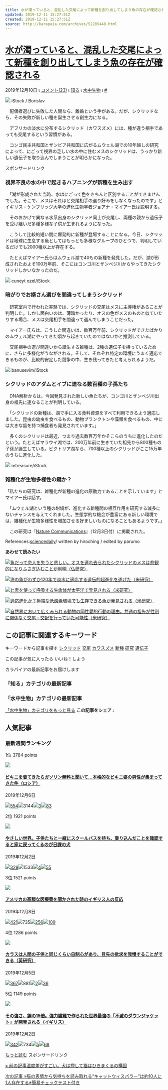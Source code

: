 ```yaml
---
title: 水が濁っていると、混乱した交尾によって新種を創り出してしまう魚の存在が確認される
updated: 2019-12-11 15:27:51Z
created: 2019-12-11 15:27:51Z
source: http://karapaia.com/archives/52285448.html
---
```


# [水が濁っていると、混乱した交尾によって新種を創り出してしまう魚の存在が確認される](http://karapaia.com/archives/52285448.html)

2019年12月10日 ι [コメント(23)](http://karapaia.com/archives/52285448.html#comments) ι [知る](http://karapaia.com/archives/cat_50034568.html) ι [水中生物](http://karapaia.com/archives/cat_50034581.html) ι [#](http://livedoor.blogcms.jp/blog/karapaia_zaeega/article/edit?id=52285448)

![](https://livedoor.blogimg.jp/karapaia_zaeega/imgs/5/3/539028fd.jpg)
iStock / Borislav

　配偶者選びに失敗した人間なら、離婚という手がある。だが、シクリッドなら、その失敗が新しい種を誕生させる創生力になる。

　アフリカの淡水に分布するシクリッド（カワスズメ）には、種が違う相手であっても交尾するという習慣がある。

　コンゴ民主共和国とザンビア共和国に広がるムウェル湖での10年越しの研究によって、にごって視界の乏しい水の中に住むメスのシクリッドは、うっかり新しい遺伝子を取り込んでしまうことが明らかになった。

スポンサードリンク

### 視界不良の水の中で起きるハプニングが新種を生み出す

　「湖が形成された当時、水はにごって色をきちんと区別することができませんでした。そこで、メスはそれほど交尾相手の選り好みをしなくなったのです」とイギリス・ケンブリッジ大学の進化生物学者ジョアナ・マイアー氏は説明する。

　そのおかげで異なる水系出身のシクリッド同士が交尾し、両種の親から遺伝子を受け継いだ多種多様な子供が生まれるようになった。

　こうして比較的短い間に爆発的に新種が登場することになる。今日、シクリッドは地球に生息する魚としてはもっとも多様なグループのひとつで、判明しているだけでも2000種以上が存在する。

　たとえばマイアー氏らはムウェル湖で40もの新種を発見した。だが、湖が形成されたおよそ100万年前、そこにはコンゴ川とザンベジ川からやってきたシクリッドしかいなかったのだ。

![](https://livedoor.blogimg.jp/karapaia_zaeega/imgs/0/8/084013ba.jpg)
cuneyt ozel/iStock

### 暗がりでお婿さん選びを間違ってしまうシクリッド

　研究室内で行われた実験では、シクリッドの交尾はメスに主導権があることが判明した。しかし面白いのは、薄暗かったり、オスの色がメスのものと似ていたりする場合、メスは交尾相手を間違って選んでしまうことだった。

　マイアー氏らは、こうした間違いは、数百万年前、シクリッドができたばかりのムウェル湖にやってきた頃から起きていたのではないかと推測している。

　交尾相手の選び間違いから誕生する雑種は、2種の遺伝子を持っているために、さらに多様化がうながされる。そして、それぞれ特定の環境にうまく適応できるものが、比較的安定した競争の中、生き残ってきたと考えられるようだ。

![](https://livedoor.blogimg.jp/karapaia_zaeega/imgs/6/2/6201fb1a.jpg)
banusevim/iStock

### シクリッドのアダムとイブに連なる数百種の子孫たち

　DNA解析からは、今回発見された新しい魚たちが、コンゴ川とザンベジ川出身の祖先に連なることが判明している。

　「シクリッドの新種は、湖で手に入る食料資源をすべて利用できるよう適応しました。昆虫の幼虫を食べるもの、動物プランクトンや藻類を食べるもの、中には大きな歯を持つ捕食者も発見されています。」

　多くのシクリッドは最近、つまり過去数百万年かそこらのうちに進化したのだという。たとえばマラウイ湖では、200万年前に生きていた祖先から800種もの子孫が誕生している。ビクトリア湖なら、700種以上のシクリッドがここ15万年のうちに進化した。

![](https://livedoor.blogimg.jp/karapaia_zaeega/imgs/9/7/9782b4a8.jpg)
mtreasure/iStock

### 雑種化が生物多様性の鍵か？

「私たちの研究は、雑種化が新種の進化の原動力であることを示しています」とマイアー氏は話す。

　「ムウェル湖という種の坩堝が、進化する新種間の相互作用を研究する滅多にないチャンスを与えてくれました。生態学的な機会が豊富にある新しい環境では、雑種化が生物多様性を増加させる好ましいものになることもあるようです。」

　この研究は『[Nature Communications](https://www.nature.com/articles/s41467-019-13278-z)』（12月3日付）に掲載された。

References:[sciencedaily](https://www.sciencedaily.com/releases/2019/12/191203082904.htm)/ written by hiroching / edited by parumo

**あわせて読みたい**

[![](https://livedoor.blogimg.jp/karapaia_zaeega/imgs/b/7/b78d4c8c.jpg)魚だって恋人を失うと悲しい。オスを連れ去られたシクリッドのメスは悲観的になりふさぎ込むことが判明（仏研究）](http://karapaia.com/archives/52275590.html)

[![](https://livedoor.blogimg.jp/karapaia_zaeega/imgs/4/a/4a0e19f4.jpg)海の魚がわずか120年で淡水に適応する遺伝的超進化を遂げた（米研究）](http://karapaia.com/archives/52261603.html)

[![](https://livedoor.blogimg.jp/karapaia_zaeega/imgs/f/2/f288ff49.jpg)ヒ素を使って呼吸する生命体が太平洋で発見される（米研究）](http://karapaia.com/archives/52274250.html)

[![](https://livedoor.blogimg.jp/karapaia_zaeega/imgs/2/a/2a2881c0.jpg)適応進化か？極端な低酸素環境でも生存できる魚が発見される（米研究）](http://karapaia.com/archives/52270274.html)

[![](https://livedoor.blogimg.jp/karapaia_zaeega/imgs/d/7/d7ee6759.jpg)自然界において広くみられる動物の同性愛的行動の理由。共通の祖先が性別に関係なく交尾・交配を行っていた可能性（米研究）](http://karapaia.com/archives/52284960.html)

## この記事に関連するキーワード

キーワードから記事を探す
[シクリッド](http://karapaia.com/tag/%E3%82%B7%E3%82%AF%E3%83%AA%E3%83%83%E3%83%89)
[交尾](http://karapaia.com/tag/%E4%BA%A4%E5%B0%BE)
[カワスズメ](http://karapaia.com/tag/%E3%82%AB%E3%83%AF%E3%82%B9%E3%82%BA%E3%83%A1)
[新種](http://karapaia.com/tag/%E6%96%B0%E7%A8%AE)
[研究](http://karapaia.com/tag/%E7%A0%94%E7%A9%B6)
[遺伝子](http://karapaia.com/tag/%E9%81%BA%E4%BC%9D%E5%AD%90)

この記事が気に入ったら
いいね！しよう

カラパイアの最新記事をお届けします

### 「知る」カテゴリの最新記事

### 「水中生物」カテゴリの最新記事

[「水中生物」カテゴリをもっと見る](http://karapaia.com/archives/cat_50034581.html)
**この記事をシェア :**

## 人気記事

### 最新週間ランキング

1位
3784 points

[![](https://livedoor.blogimg.jp/karapaia_zaeega/imgs/4/e/4e7f4b86.jpg)](http://karapaia.com/archives/52285278.html)

#### [ビキニを着てきたらガソリン無料と聞いて...本格的なビキニ姿の男性が集まってきた件（ロシア）](http://karapaia.com/archives/52285278.html)

2019年12月6日

[![](http://livedoor.4.blogimg.jp/karapaia_zaeega/imgs/6/f/6f07d0be.png)554](https://twitter.com/search?q=http%3A%2F%2Fkarapaia.com%2Farchives%2F52285278.html)![](http://livedoor.4.blogimg.jp/karapaia_zaeega/imgs/2/7/27bc7918.png)3144[![](http://livedoor.4.blogimg.jp/karapaia_zaeega/imgs/9/2/924bd12b.png)3](http://b.hatena.ne.jp/entry/karapaia.com/archives/52285278.html)[![](http://livedoor.4.blogimg.jp/karapaia_zaeega/imgs/b/f/bf696b62.png)83](http://karapaia.com/archives/52285278.html#comments)

2位
1921 points

[![](https://livedoor.blogimg.jp/karapaia_zaeega/imgs/7/d/7deec311.jpg)](http://karapaia.com/archives/52285129.html)

#### [やさしい世界。子供たちと一緒にスクールバスを待ち、乗り込んだことを確認すると家に戻ってくるのが日課の犬](http://karapaia.com/archives/52285129.html)

2019年12月2日

[![](http://livedoor.4.blogimg.jp/karapaia_zaeega/imgs/6/f/6f07d0be.png)329](https://twitter.com/search?q=http%3A%2F%2Fkarapaia.com%2Farchives%2F52285129.html)![](http://livedoor.4.blogimg.jp/karapaia_zaeega/imgs/2/7/27bc7918.png)1533[![](http://livedoor.4.blogimg.jp/karapaia_zaeega/imgs/9/2/924bd12b.png)4](http://b.hatena.ne.jp/entry/karapaia.com/archives/52285129.html)[![](http://livedoor.4.blogimg.jp/karapaia_zaeega/imgs/b/f/bf696b62.png)55](http://karapaia.com/archives/52285129.html#comments)

3位
1521 points

[![](https://livedoor.blogimg.jp/karapaia_zaeega/imgs/0/7/071be97f.jpg)](http://karapaia.com/archives/52285332.html)

#### [アメリカの高額な医療費を聞かされた時のイギリス人の反応](http://karapaia.com/archives/52285332.html)

2019年12月8日

[![](http://livedoor.4.blogimg.jp/karapaia_zaeega/imgs/6/f/6f07d0be.png)421](https://twitter.com/search?q=http%3A%2F%2Fkarapaia.com%2Farchives%2F52285332.html)![](http://livedoor.4.blogimg.jp/karapaia_zaeega/imgs/2/7/27bc7918.png)735[![](http://livedoor.4.blogimg.jp/karapaia_zaeega/imgs/9/2/924bd12b.png)256](http://b.hatena.ne.jp/entry/karapaia.com/archives/52285332.html)[![](http://livedoor.4.blogimg.jp/karapaia_zaeega/imgs/b/f/bf696b62.png)109](http://karapaia.com/archives/52285332.html#comments)

4位
1286 points

[![](https://livedoor.blogimg.jp/karapaia_zaeega/imgs/0/7/07f43d32.jpg)](http://karapaia.com/archives/52285076.html)

#### [カラスは人間の子供と同じくらい自制心があり、目先の欲求を我慢することができる（英研究）](http://karapaia.com/archives/52285076.html)

2019年12月5日

[![](http://livedoor.4.blogimg.jp/karapaia_zaeega/imgs/6/f/6f07d0be.png)367](https://twitter.com/search?q=http%3A%2F%2Fkarapaia.com%2Farchives%2F52285076.html)![](http://livedoor.4.blogimg.jp/karapaia_zaeega/imgs/2/7/27bc7918.png)881[![](http://livedoor.4.blogimg.jp/karapaia_zaeega/imgs/9/2/924bd12b.png)2](http://b.hatena.ne.jp/entry/karapaia.com/archives/52285076.html)[![](http://livedoor.4.blogimg.jp/karapaia_zaeega/imgs/b/f/bf696b62.png)36](http://karapaia.com/archives/52285076.html#comments)

5位
1149 points

[![](https://livedoor.blogimg.jp/karapaia_zaeega/imgs/0/9/09646af1.jpg)](http://karapaia.com/archives/52285165.html)

#### [その強さ、鋼の15倍。強力繊維で作られた世界最強の「不滅のダウンジャケット」が開発される（イギリス）](http://karapaia.com/archives/52285165.html)

2019年12月2日

[![](http://livedoor.4.blogimg.jp/karapaia_zaeega/imgs/6/f/6f07d0be.png)342](https://twitter.com/search?q=http%3A%2F%2Fkarapaia.com%2Farchives%2F52285165.html)![](http://livedoor.4.blogimg.jp/karapaia_zaeega/imgs/2/7/27bc7918.png)734[![](http://livedoor.4.blogimg.jp/karapaia_zaeega/imgs/9/2/924bd12b.png)5](http://b.hatena.ne.jp/entry/karapaia.com/archives/52285165.html)[![](http://livedoor.4.blogimg.jp/karapaia_zaeega/imgs/b/f/bf696b62.png)68](http://karapaia.com/archives/52285165.html#comments)

[もっと読む](http://karapaia.sakura.ne.jp/rank/p/w/20191202/0)
スポンサードリンク

[« 前の記事温度差がすごい。犬は押して猫はひきまくるの構図](http://karapaia.com/archives/52285392.html)

[次の記事 »猫の表情から気持ちを読み取れる“キャットウィスパラー”は約10人に1人存在する※簡易チェックテスト付き](http://karapaia.com/archives/52285442.html)